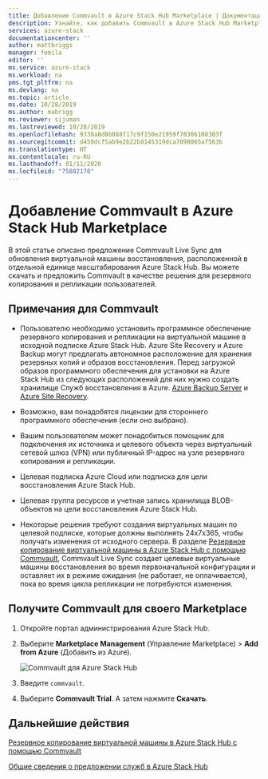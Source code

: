 ```yaml
---
title: Добавление Commvault в Azure Stack Hub Marketplace | Документация Майкрософт
description: Узнайте, как добавить Commvault в Azure Stack Hub Marketplace.
services: azure-stack
documentationcenter: ''
author: mattbriggs
manager: femila
editor: ''
ms.service: azure-stack
ms.workload: na
pms.tgt_pltfrm: na
ms.devlang: na
ms.topic: article
ms.date: 10/28/2019
ms.author: mabrigg
ms.reviewer: sijuman
ms.lastreviewed: 10/28/2019
ms.openlocfilehash: 9338a8d8b088f17c9f150e21959f78306108303f
ms.sourcegitcommit: d450dcf5ab9e2b22b8145319dca7098065af563b
ms.translationtype: HT
ms.contentlocale: ru-RU
ms.lasthandoff: 01/11/2020
ms.locfileid: "75882170"
---
```

# <a name="add-commvault-to-the-azure-stack-hub-marketplace"></a>Добавление Commvault в Azure Stack Hub Marketplace

В этой статье описано предложение Commvault Live Sync для обновления виртуальной машины восстановления, расположенной в отдельной единице масштабирования Azure Stack Hub. Вы можете скачать и предложить Commvault в качестве решения для резервного копирования и репликации пользователей. 

## <a name="notes-for-commvault"></a>Примечания для Commvault

- Пользователю необходимо установить программное обеспечение резервного копирования и репликации на виртуальной машине в исходной подписке Azure Stack Hub. Azure Site Recovery и Azure Backup могут предлагать автономное расположение для хранения резервных копий и образов восстановления. Перед загрузкой образов программного обеспечения для установки на Azure Stack Hub из следующих расположений для них нужно создать хранилище Служб восстановления в Azure. [Azure Backup Server](https://go.microsoft.com/fwLink/?LinkId=626082&clcid=0x0409) и [Azure Site Recovery](https://aka.ms/unifiedinstaller_eus).  
    
- Возможно, вам понадобятся лицензии для стороннего программного обеспечения (если оно выбрано).
- Вашим пользователям может понадобиться помощник для подключения их источника и целевого объекта через виртуальный сетевой шлюз (VPN) или публичный IP-адрес на узле резервного копирования и репликации.
- Целевая подписка Azure Cloud или подписка для цели восстановления Azure Stack Hub.
- Целевая группа ресурсов и учетная запись хранилища BLOB-объектов на цели восстановления Azure Stack Hub.
- Некоторые решения требуют создания виртуальных машин по целевой подписке, которые должны выполнять 24x7x365, чтобы получать изменения от исходного сервера. В разделе [Резервное копирование виртуальной машины в Azure Stack Hub с помощью Commvault](../user/azure-stack-network-howto-backup-commvault.md), Commvault Live Sync создает целевые виртуальные машины восстановления во время первоначальной конфигурации и оставляет их в режиме ожидания (не работает, не оплачивается), пока во время цикла репликации не потребуются изменения.


## <a name="get-commvault-for-your-marketplace"></a>Получите Commvault для своего Marketplace

1. Откройте портал администрирования Azure Stack Hub.
2. Выберите **Marketplace Management** (Управление Marketplace) > **Add from Azure** (Добавить из Azure).

    ![Commvault для Azure Stack Hub](./media/azure-stack-network-offer-backup-commvault/get-commvault-for-marketplace.png)

3. Введите `commvault`.
4. Выберите **Commvault Trial**. А затем нажмите **Скачать**.


## <a name="next-steps"></a>Дальнейшие действия

[Резервное копирование виртуальной машины в Azure Stack Hub с помощью Commvault](../user/azure-stack-network-howto-backup-commvault.md)

[Общие сведения о предложении служб в Azure Stack Hub](service-plan-offer-subscription-overview.md)
